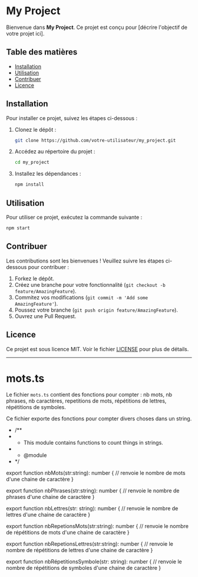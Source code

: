 # My Project

Bienvenue dans **My Project**. Ce projet est conçu pour [décrire l'objectif de votre projet ici].

## Table des matières

- [Installation](#installation)
- [Utilisation](#utilisation)
- [Contribuer](#contribuer)
- [Licence](#licence)

## Installation

Pour installer ce projet, suivez les étapes ci-dessous :

1. Clonez le dépôt :
    ```bash
    git clone https://github.com/votre-utilisateur/my_project.git
    ```
2. Accédez au répertoire du projet :
    ```bash
    cd my_project
    ```
3. Installez les dépendances :
    ```bash
    npm install
    ```

## Utilisation

Pour utiliser ce projet, exécutez la commande suivante :
```bash
npm start
```

## Contribuer

Les contributions sont les bienvenues ! Veuillez suivre les étapes ci-dessous pour contribuer :

1. Forkez le dépôt.
2. Créez une branche pour votre fonctionnalité (`git checkout -b feature/AmazingFeature`).
3. Commitez vos modifications (`git commit -m 'Add some AmazingFeature'`).
4. Poussez votre branche (`git push origin feature/AmazingFeature`).
5. Ouvrez une Pull Request.

## Licence

Ce projet est sous licence MIT. Voir le fichier [LICENSE](LICENSE) pour plus de détails.

---

# mots.ts

Le fichier `mots.ts` contient des fonctions pour compter : nb mots, nb phrases, nb caractères, repetitions de mots, répétitions de lettres, répétitions de symboles.


Ce fichier exporte des fonctions pour compter divers choses dans un string.

+ /**
+  * This module contains functions to count things in strings.
+  * @module
+  */
  
  export function nbMots(str:string): number {
  // renvoie le nombre de mots d'une chaine de caractère
}

export function nbPhrases(str:string): number {
  // renvoie le nombre de phrases d'une chaine de caractère
}

export function nbLettres(str: string): number {
  // renvoie le nombre de lettres d'une chaine de caractère
}

export function nbRepetionsMots(str:string): number {
  // renvoie le nombre de répétitions de mots d'une chaine de caractère
}

export function nbRepetionsLettres(str:string): number {
  // renvoie le nombre de répétitions de lettres d'une chaine de caractère
}

export function nbRépetitionsSymbole(str: string): number {
  // renvoie le nombre de répétitions de symboles d'une chaine de caractère
}

